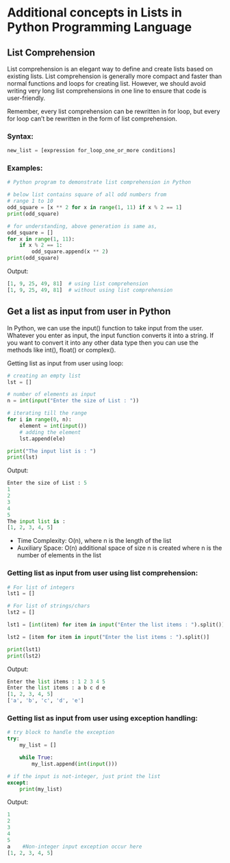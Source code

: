 # Additional concepts in Lists in Python Programming Language

## List Comprehension

List comprehension is an elegant way to define and create lists based on existing lists. List comprehension is generally more compact and faster than normal functions and loops for creating list. However, we should avoid writing very long list comprehensions in one line to ensure that code is user-friendly.

Remember, every list comprehension can be rewritten in for loop, but every for loop can’t be rewritten in the form of list comprehension.

### Syntax:

```python
new_list = [expression for_loop_one_or_more conditions]
```

### Examples:

```python
# Python program to demonstrate list comprehension in Python

# below list contains square of all odd numbers from
# range 1 to 10
odd_square = [x ** 2 for x in range(1, 11) if x % 2 == 1]
print(odd_square)

# for understanding, above generation is same as,
odd_square = []
for x in range(1, 11):
    if x % 2 == 1:
        odd_square.append(x ** 2)
print(odd_square)
```

Output:

```python
[1, 9, 25, 49, 81]  # using list comprehension
[1, 9, 25, 49, 81]  # without using list comprehension
```

## Get a list as input from user in Python

In Python, we can use the input() function to take input from the user. Whatever you enter as input, the input function converts it into a string. If you want to convert it into any other data type then you can use the methods like int(), float() or complex().

Getting list as input from user using loop:

```python
# creating an empty list
lst = []

# number of elements as input
n = int(input("Enter the size of List : "))

# iterating till the range
for i in range(0, n):
    element = int(input())
    # adding the element
    lst.append(ele)

print("The input list is : ")
print(lst)
```

Output:

```python
Enter the size of List : 5
1
2
3
4
5
The input list is :
[1, 2, 3, 4, 5]
```

- Time Complexity: O(n), where n is the length of the list 
- Auxiliary Space: O(n) additional space of size n is created where n is the number of elements in the list 

### Getting list as input from user using list comprehension:

```python
# For list of integers
lst1 = []

# For list of strings/chars
lst2 = []

lst1 = [int(item) for item in input("Enter the list items : ").split()]

lst2 = [item for item in input("Enter the list items : ").split()]

print(lst1)
print(lst2)
```

Output:

```python
Enter the list items : 1 2 3 4 5
Enter the list items : a b c d e
[1, 2, 3, 4, 5]
['a', 'b', 'c', 'd', 'e']
```

### Getting list as input from user using exception handling:

```python
# try block to handle the exception
try:
    my_list = []

    while True:
        my_list.append(int(input()))

# if the input is not-integer, just print the list
except:
    print(my_list)
```

Output:

```python
1
2
3
4
5
a    #Non-integer input exception occur here
[1, 2, 3, 4, 5]
```